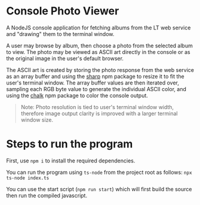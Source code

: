 # Console Photo Viewer

A NodeJS console application for fetching albums from the LT web service and "drawing" them to the terminal window.

A user may browse by album, then choose a photo from the selected album to view. The photo may be viewed as ASCII art directly in the console or as the original image in the user's default browser.

The ASCII art is created by storing the photo response from the web service as an array buffer and using the [sharp](https://www.npmjs.com/package/sharp) npm package to resize it to fit the user's terminal window. The array buffer values are then iterated over, sampling each RGB byte value to generate the individual ASCII color, and using the [chalk](https://www.npmjs.com/package/chalk) npm package to color the console output.

> Note: Photo resolution is tied to user's terminal window width, therefore image output clarity is improved with a larger terminal window size.

# Steps to run the program

First, use `npm i` to install the required dependencies.

You can run the program using `ts-node` from the project root as follows: `npx ts-node index.ts`

You can use the start script (`npm run start`) which will first build the source then run the compiled javascript.
